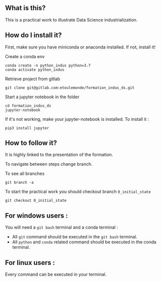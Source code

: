 What is this?
-------------

This is a practical work to illustrate Data Science industrialization.

How do I install it?
-------------------
First, make sure you have miniconda or anaconda installed. If not, install it!

Create a conda env
```
conda create -n python_indus python=3.7
conda activate python_indus
```

Retrieve project from gitlab
```
git clone git@gitlab.com:etoulemonde/formation_indus_ds.git
```

Start a jupyter notebook in the folder
```
cd formation_indus_ds
jupyter-notebook
```

If it's not working, make your jupyter-notebook is installed. To install it :
```
pip3 install jupyter
```

How to follow it?
------------------

It is highly linked to the presentation of the formation.

To navigate between steps change branch. 

To see all branches

```
git branch -a
```

To start the practical work you should checkout branch `0_initial_state`

```
git checkout 0_initial_state
```

For windows users :
-------------------

You will need a `git bash` terminal and a conda terminal : 
- All `git` command should be executed in the `git bash` terminal.
- All `python` and `conda` related command should be executed in the conda terminal. 

For linux users :
-----------------

Every command can be executed in your terminal.
